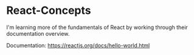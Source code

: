 # React-Concepts
I'm learning more of the fundamentals of React by working through their documentation overview. 

Documentation: https://reactjs.org/docs/hello-world.html
